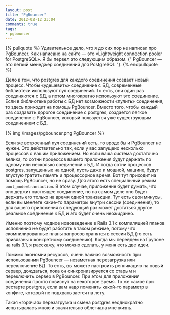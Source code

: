 ```yaml
---
layout: post
title: "PgBouncer"
date: 2012-02-12 23:04
comments: true
tags: 
- pgbouncer
---
```


{% pullquote %}
Удивительное дело, что я до сих пор не написал про [PgBouncer](http://pgfoundry.org/projects/pgbouncer/). Как написано
на сайте — это «Lightweight connection pooler for PostgreSQL». Я бы первел это следующим образом.
{" PgBouncer — это легкий менеджер соединений для PostgreSQL "}.
{% endpullquote %}

<!-- more -->

Дело в том, что postgres для каждого соединения создает новый процесс. Чтобы «удешевить» соединение с БД, современные
библиотеки используют пул соединений. То есть, они один раз соединяются с БД, а потом многократно используют это
соединение. Если в библиотеке работы с БД нет возможности «пулить» соединения, то здесь приходит на помощь PgBouncer.
Вместо того, чтобы каждый раз создавать дорогое соединение с postgres, создается легкое соединение с PgBouncer, который
пользуется уже существующим соединением с БД.

{% img /images/pgbouncer.png PgBouncer %}

Если же встроенный пул соединений есть, то вроде бы и PgBouncer не нужен.  Это действительно так, если у вас запущено
несколько процессов с вашим приложением. Но если ваша система достаточно велика, то сотни процессов вашего приложения
будут держать по одному или несколько соединений с БД. И тогда сотни процессов postgres, запущенные
на одной, пусть даже и мощной, машине, будут впустую тратить память и процессорное время. Вот тут приходит на помощь
PgBouncer, но не сразу. Для этого есть специальный режим `pool_mode=transaction`. В этом случае, приложение будет
думать, что оно держит настоящее соединение, но на самом деле оно будет держать его только на время одной транзакции. Тут есть
свои минусы, если вы меняете какие-то параметры внутри сессии (соединения), то для вашего приложения в следующий раз
может достаться другое реальное соединение к БД и это будет очень неожиданно.

Именно поэтому модное нововведение в Rails 3.1 с компиляцией планов исполнения не будет работать в таком режиме, потому что 
скомпилированные планы запросов хранятся в сессии БД (то есть привязаны к конкретному соединению). Когда мы перейдем на
Групоне на rails 3.1, я расскажу, что можно сделать, у меня есть две идеи.

Помимо экономии ресурсов, очень важная возможность при использовании PgBouncer — незаметная перезагрузка или
переключение БД. То есть, вы можете настроить репликацию на новый сервер, дождаться, пока он синхронизируется со старым и 
переключить сервер в PgBouncer. При этом для приложения соединения просто повиснут на некоторое время. То же самое при
рестарте postgres, если вам надо поменять какой-то параметр в конфиге, который не подхватывается на лету.

Такая «горячая» перезагрузка и смена postgres неоднократно испытывалась мною и значительно облегчала мне жизнь.
